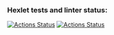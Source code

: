 ### Hexlet tests and linter status:
[![Actions Status](https://github.com/Obyrif/java-project-71/workflows/hexlet-check/badge.svg)](https://github.com/Obyrif/java-project-71/actions)
[![Actions Status](https://github.com/Obyrif/java-project-71/workflows/Explore-GitHub-Actions/badge.svg)](https://github.com/<USERNAME>/<REPOSITORY>/actions)
